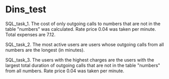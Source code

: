 # Dins_test

SQL_task_1.
The cost of only outgoing calls to numbers that are not in the table "numbers" was calculated.
Rate price 0.04 was taken per minute.
Total expenses are 7.12.

SQL_task_2.
The most active users are users whose outgoing calls from all numbers are the longest (in minutes).

SQL_task_3.
The users with the highest charges are the users with the largest total duration of outgoing calls that are not in the table "numbers" from all numbers.
Rate price 0.04 was taken per minute.
